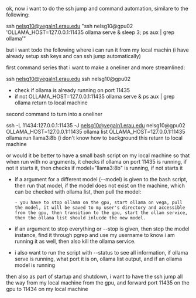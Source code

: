 ok, now i want to do the ssh jump and command automation, similare to the following:


ssh nelsg10@vegaln1.erau.edu "ssh nelsg10@gpu02 'OLLAMA_HOST=127.0.0.1:11435 ollama serve & sleep 3; ps aux | grep ollama'"


but i want todo the following where i can run it from my local machin (i have already setup ssh keys and can ssh jump automatically)

first command series that i want to make a oneliner and more streamlined:

ssh nelsg10@vegaln1.erau.edu
ssh nelsg10@gpu02
- check if ollama is already running on port 11435
- if not 
OLLAMA_HOST=127.0.0.1:11435 ollama serve &
ps aux | grep ollama
return to local machine

second command to turn into a oneliner

ssh -L 11434:127.0.0.1:11435 -J nelsg10@vegaln1.erau.edu nelsg10@gpu02
OLLAMA_HOST=127.0.0.1:11435 ollama list
OLLAMA_HOST=127.0.0.1:11435 ollama run llama3:8b (i don't know how to background this
return to local machine

or would it be better to have a small bash script on my local machine so that when run with no arguments, it checks if ollama on port 11435 is running, if not it starts it, then checks if model="llama3:8b" is running, if not starts it

- if a argument for a different model (--model) is given to the bash script, then run that model, if the model does not exist on the machine, which can be checked with ollama list, then pull the model:

      - you have to stop ollama on the gpu, start ollama on vega, pull the model, it will be saved to my user's directory and accessible from the gpu, then transition to the gpu, start the ollam service, then the ollama list should inlucde the new model.


- if an argument to stop everything or --stop is given, then stop the model instance, find it through pgrep and use my username to know i am running it as well, then also kill the ollama service. 


- i also want to run the script with --status to see all information, if ollama serve is running, what port it is on, ollama list output, and if an ollama model is running


then also as part of startup and shutdown, i want to have the ssh jump all the way from my local machine from the gpu, and forward port 11435 on the gpu to 11434 on my local machine 